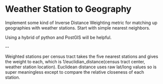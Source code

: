 # Weather Station to Geography

Implement some kind of Inverse Distance Weighting metric for matching up
geographies with weather stations. Start with simple nearest neighbors.

Using a hybrid of python and PostGIS will be helpful.

--

Weighted stations per census tract takes the five nearest stations and gives the weight to each, which is 1/euclidian_distance(census tract center, weather station location). Euclidean distance uses raw lat/long values so is super meaningless except to compare the relative closeness of each station.